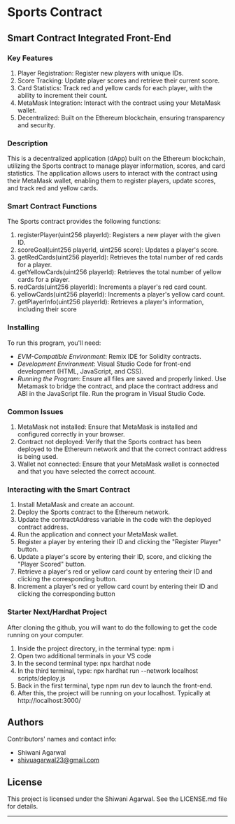 # Sports Contract

## Smart Contract Integrated Front-End

### Key Features
1. Player Registration: Register new players with unique IDs.
2. Score Tracking: Update player scores and retrieve their current score.
3. Card Statistics: Track red and yellow cards for each player, with the ability to increment their count.
4. MetaMask Integration: Interact with the contract using your MetaMask wallet.
5. Decentralized: Built on the Ethereum blockchain, ensuring transparency and security.

### Description
This is a decentralized application (dApp) built on the Ethereum blockchain, utilizing the Sports contract to manage player information, scores, and card statistics. The application allows users to interact with the contract using their MetaMask wallet, enabling them to register players, update scores, and track red and yellow cards.


### Smart Contract Functions
The Sports contract provides the following functions:

1. registerPlayer(uint256 playerId): Registers a new player with the given ID.
2. scoreGoal(uint256 playerId, uint256 score): Updates a player's score.
3. getRedCards(uint256 playerId): Retrieves the total number of red cards for a player.
4. getYellowCards(uint256 playerId): Retrieves the total number of yellow cards for a player.
5. redCards(uint256 playerId): Increments a player's red card count.
6. yellowCards(uint256 playerId): Increments a player's yellow card count.
7. getPlayerInfo(uint256 playerId): Retrieves a player's information, including their score


### Installing

To run this program, you'll need:
- *EVM-Compatible Environment*: Remix IDE for Solidity contracts.
- *Development Environment*: Visual Studio Code for front-end development (HTML, JavaScript, and CSS).
- *Running the Program*: Ensure all files are saved and properly linked. Use Metamask to bridge the contract, and place the contract address and ABI in the JavaScript file. Run the program in Visual Studio Code.


### Common Issues

1. MetaMask not installed: Ensure that MetaMask is installed and configured correctly in your browser.
2. Contract not deployed: Verify that the Sports contract has been deployed to the Ethereum network and that the correct contract address is being used.
3. Wallet not connected: Ensure that your MetaMask wallet is connected and that you have selected the correct account.
  

### Interacting with the Smart Contract

1. Install MetaMask and create an account.
2. Deploy the Sports contract to the Ethereum network.
3. Update the contractAddress variable in the code with the deployed contract address.
4. Run the application and connect your MetaMask wallet.
5. Register a player by entering their ID and clicking the "Register Player" button.
6. Update a player's score by entering their ID, score, and clicking the "Player Scored" button.
7. Retrieve a player's red or yellow card count by entering their ID and clicking the corresponding button.
8. Increment a player's red or yellow card count by entering their ID and clicking the corresponding button

### Starter Next/Hardhat Project

After cloning the github, you will want to do the following to get the code running on your computer.

1. Inside the project directory, in the terminal type: npm i
2. Open two additional terminals in your VS code
3. In the second terminal type: npx hardhat node
4. In the third terminal, type: npx hardhat run --network localhost scripts/deploy.js
5. Back in the first terminal, type npm run dev to launch the front-end.
6. After this, the project will be running on your localhost. Typically at http://localhost:3000/

## Authors

Contributors' names and contact info:
- Shiwani Agarwal
- shivuagarwal23@gmail.com

## License

This project is licensed under the Shiwani Agarwal. See the LICENSE.md file for details.

---
